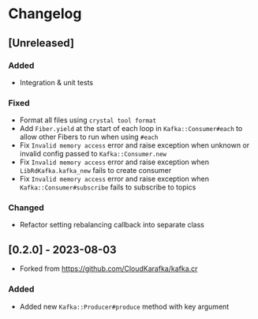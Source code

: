 # Changelog

## [Unreleased]
### Added
- Integration & unit tests

### Fixed
- Format all files using `crystal tool format`
- Add `Fiber.yield` at the start of each loop in `Kafka::Consumer#each` to allow other Fibers to run when using `#each`
- Fix `Invalid memory access` error and raise exception when unknown or invalid config passed to `Kafka::Consumer.new`
- Fix `Invalid memory access` error and raise exception when `LibRdKafka.kafka_new` fails to create consumer
- Fix `Invalid memory access` error and raise exception when `Kafka::Consumer#subscribe` fails to subscribe to topics

### Changed
- Refactor setting rebalancing callback into separate class

## [0.2.0] - 2023-08-03
- Forked from https://github.com/CloudKarafka/kafka.cr

### Added
- Added new `Kafka::Producer#produce` method with key argument